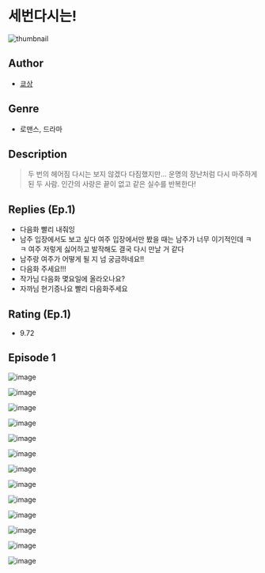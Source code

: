 # 세번다시는!
![thumbnail](https://image-comic.pstatic.net/user_contents_data/challenge_comic/2023/05/24/upload_4063202585215317304_480x623.jpeg)

## Author
- [쿄상](https://comic.naver.com/artistTitle?id=366979)

## Genre
- 로맨스, 드라마

## Description
> 두 번의 헤어짐 다시는 보지 않겠다 다짐했지만... 운명의 장난처럼 다시 마주하게 된 두 사람. 인간의 사랑은 끝이 없고 같은 실수를 반복한다!

## Replies (Ep.1)
- 다음화 빨리 내줘잉
- 남주 입장에서도 보고 싶다 여주 입장에서만 봤을 때는 남주가 너무 이기적인데 ㅋㅋ 여주 저렇게 싫어하고 발작해도 결국 다시 만날 거 같다
- 남주랑 여주가 어떻게 될 지 넘 궁금하네요!!
- 다음화 주세요!!!
- 작가님 다음화 몇요일에 올라오나요?
- 자까님 현기증나요 빨리 다음화주세요

## Rating (Ep.1)
- 9.72

## Episode 1
![image](https://image-comic.pstatic.net/user_contents_data/challenge_comic/2023/05/24/366979/upload_3546078270622687797.jpeg)

![image](https://image-comic.pstatic.net/user_contents_data/challenge_comic/2023/05/24/366979/upload_7221856499746170212.jpeg)

![image](https://image-comic.pstatic.net/user_contents_data/challenge_comic/2023/05/24/366979/upload_3559312873012420912.jpeg)

![image](https://image-comic.pstatic.net/user_contents_data/challenge_comic/2023/05/24/366979/upload_3762814887520121907.jpeg)

![image](https://image-comic.pstatic.net/user_contents_data/challenge_comic/2023/05/24/366979/upload_7077460901882061922.jpeg)

![image](https://image-comic.pstatic.net/user_contents_data/challenge_comic/2023/05/24/366979/upload_7234299672756565862.jpeg)

![image](https://image-comic.pstatic.net/user_contents_data/challenge_comic/2023/05/24/366979/upload_7148730360744141625.jpeg)

![image](https://image-comic.pstatic.net/user_contents_data/challenge_comic/2023/05/24/366979/upload_7378415951852090721.jpeg)

![image](https://image-comic.pstatic.net/user_contents_data/challenge_comic/2023/05/24/366979/upload_4135769236728985654.jpeg)

![image](https://image-comic.pstatic.net/user_contents_data/challenge_comic/2023/05/24/366979/upload_7077796270877073762.jpeg)

![image](https://image-comic.pstatic.net/user_contents_data/challenge_comic/2023/05/24/366979/upload_3761967378806944305.jpeg)

![image](https://image-comic.pstatic.net/user_contents_data/challenge_comic/2023/05/24/366979/upload_7089283972611662178.jpeg)

![image](https://image-comic.pstatic.net/user_contents_data/challenge_comic/2023/05/24/366979/upload_3546975241055069281.jpeg)
